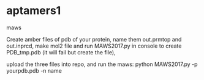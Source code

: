 # aptamers1
maws

Create amber files of pdb of your protein, name them out.prmtop and out.inprcd, make mol2 file and run MAWS2017.py in console to create PDB_tmp.pdb (it will fail but create the file),

upload the three files into repo, and run the maws: python MAWS2017.py -p yourpdb.pdb -n name
